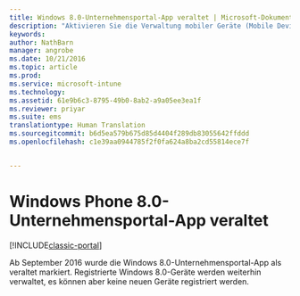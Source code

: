 ```yaml
---
title: Windows 8.0-Unternehmensportal-App veraltet | Microsoft-Dokumentation
description: "Aktivieren Sie die Verwaltung mobiler Geräte (Mobile Device Management, MDM) für Windows Phone 8.0-Geräte mit Microsoft Intune."
keywords: 
author: NathBarn
manager: angrobe
ms.date: 10/21/2016
ms.topic: article
ms.prod: 
ms.service: microsoft-intune
ms.technology: 
ms.assetid: 61e9b6c3-8795-49b0-8ab2-a9a05ee3ea1f
ms.reviewer: priyar
ms.suite: ems
translationtype: Human Translation
ms.sourcegitcommit: b6d5ea579b675d85d4404f289db83055642ffddd
ms.openlocfilehash: c1e39aa0944785f2f0fa624a8ba2cd55814ece7f


---
```


#  <a name="windows-phone-80-company-portal-app-deprecated"></a>Windows Phone 8.0-Unternehmensportal-App veraltet

[!INCLUDE[classic-portal](../includes/classic-portal.md)]

Ab September 2016 wurde die Windows 8.0-Unternehmensportal-App als veraltet markiert. Registrierte Windows 8.0-Geräte werden weiterhin verwaltet, es können aber keine neuen Geräte registriert werden.



<!--HONumber=Dec16_HO2-->



